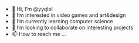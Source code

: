 - 👋 Hi, I’m @yyqlol
- 👀 I’m interested in video games and art&design
- 🌱 I’m currently learning computer science 
- 💞️ I’m looking to collaborate on interesting projects
- 📫 How to reach me ...

<!---
yyqlol/yyqlol is a ✨ special ✨ repository because its `README.md` (this file) appears on your GitHub profile.
You can click the Preview link to take a look at your changes.
--->
